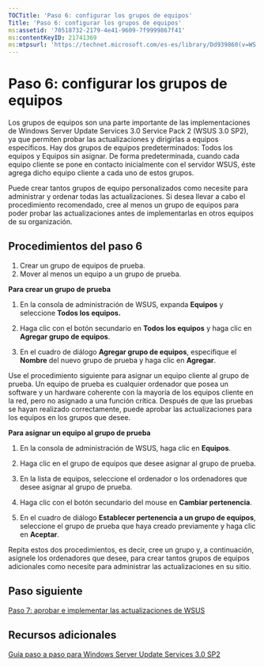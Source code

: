 ```yaml
---
TOCTitle: 'Paso 6: configurar los grupos de equipos'
Title: 'Paso 6: configurar los grupos de equipos'
ms:assetid: '70518732-2179-4e41-9609-7f9999867f41'
ms:contentKeyID: 21741369
ms:mtpsurl: 'https://technet.microsoft.com/es-es/library/Dd939860(v=WS.10)'
---
```


Paso 6: configurar los grupos de equipos
========================================

Los grupos de equipos son una parte importante de las implementaciones de Windows Server Update Services 3.0 Service Pack 2 (WSUS 3.0 SP2), ya que permiten probar las actualizaciones y dirigirlas a equipos específicos. Hay dos grupos de equipos predeterminados: Todos los equipos y Equipos sin asignar. De forma predeterminada, cuando cada equipo cliente se pone en contacto inicialmente con el servidor WSUS, éste agrega dicho equipo cliente a cada uno de estos grupos.

Puede crear tantos grupos de equipo personalizados como necesite para administrar y ordenar todas las actualizaciones. Si desea llevar a cabo el procedimiento recomendado, cree al menos un grupo de equipos para poder probar las actualizaciones antes de implementarlas en otros equipos de su organización.

Procedimientos del paso 6
-------------------------

1.  Crear un grupo de equipos de prueba.
2.  Mover al menos un equipo a un grupo de prueba.

**Para crear un grupo de prueba**
1.  En la consola de administración de WSUS, expanda **Equipos** y seleccione **Todos los equipos.**

2.  Haga clic con el botón secundario en **Todos los equipos** y haga clic en **Agregar grupo de equipos**.

3.  En el cuadro de diálogo **Agregar grupo de equipos**, especifique el **Nombre** del nuevo grupo de prueba y haga clic en **Agregar**.

Use el procedimiento siguiente para asignar un equipo cliente al grupo de prueba. Un equipo de prueba es cualquier ordenador que posea un software y un hardware coherente con la mayoría de los equipos cliente en la red, pero no asignado a una función crítica. Después de que las pruebas se hayan realizado correctamente, puede aprobar las actualizaciones para los equipos en los grupos que desee.

**Para asignar un equipo al grupo de prueba**
1.  En la consola de administración de WSUS, haga clic en **Equipos**.

2.  Haga clic en el grupo de equipos que desee asignar al grupo de prueba.

3.  En la lista de equipos, seleccione el ordenador o los ordenadores que desee asignar al grupo de prueba.

4.  Haga clic con el botón secundario del mouse en **Cambiar pertenencia**.

5.  En el cuadro de diálogo **Establecer pertenencia a un grupo de equipos**, seleccione el grupo de prueba que haya creado previamente y haga clic en **Aceptar**.

Repita estos dos procedimientos, es decir, cree un grupo y, a continuación, asígnele los ordenadores que desee, para crear tantos grupos de equipos adicionales como necesite para administrar las actualizaciones en su sitio.

Paso siguiente
--------------

[Paso 7: aprobar e implementar las actualizaciones de WSUS](https://technet.microsoft.com/c4e58e17-d5e3-4194-8f26-b459e0c03b86)

Recursos adicionales
--------------------

[Guía paso a paso para Windows Server Update Services 3.0 SP2](https://technet.microsoft.com/4b504edc-93b3-45b0-a7e8-d0107f1a4442)
